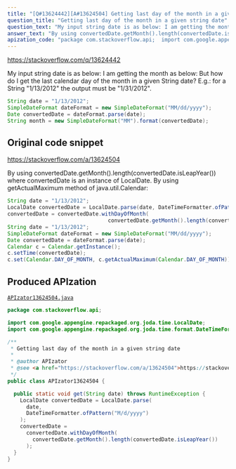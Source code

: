 ```yaml
---
title: "[Q#13624442][A#13624504] Getting last day of the month in a given string date"
question_title: "Getting last day of the month in a given string date"
question_text: "My input string date is as below: I am getting the month as below: But how do I get the last calendar day of the month in a given String date? E.g.: for a String \"1/13/2012\" the output must be \"1/31/2012\"."
answer_text: "By using convertedDate.getMonth().length(convertedDate.isLeapYear()) where convertedDate is an instance of LocalDate. By using getActualMaximum method of java.util.Calendar:"
apization_code: "package com.stackoverflow.api;  import com.google.appengine.repackaged.org.joda.time.LocalDate; import com.google.appengine.repackaged.org.joda.time.format.DateTimeFormatter;  /**  * Getting last day of the month in a given string date  *  * @author APIzator  * @see <a href=\"https://stackoverflow.com/a/13624504\">https://stackoverflow.com/a/13624504</a>  */ public class APIzator13624504 {    public static void get(String date) throws RuntimeException {     LocalDate convertedDate = LocalDate.parse(       date,       DateTimeFormatter.ofPattern(\"M/d/yyyy\")     );     convertedDate =       convertedDate.withDayOfMonth(         convertedDate.getMonth().length(convertedDate.isLeapYear())       );   } }"
---
```


https://stackoverflow.com/q/13624442

My input string date is as below:
I am getting the month as below:
But how do I get the last calendar day of the month in a given String date?
E.g.: for a String &quot;1/13/2012&quot; the output must be &quot;1/31/2012&quot;.


```java
String date = "1/13/2012";
SimpleDateFormat dateFormat = new SimpleDateFormat("MM/dd/yyyy");
Date convertedDate = dateFormat.parse(date);
String month = new SimpleDateFormat("MM").format(convertedDate);
```


## Original code snippet

https://stackoverflow.com/a/13624504

By using convertedDate.getMonth().length(convertedDate.isLeapYear()) where convertedDate is an instance of LocalDate.
By using getActualMaximum method of java.util.Calendar:

```java
String date = "1/13/2012";
LocalDate convertedDate = LocalDate.parse(date, DateTimeFormatter.ofPattern("M/d/yyyy"));
convertedDate = convertedDate.withDayOfMonth(
                                convertedDate.getMonth().length(convertedDate.isLeapYear()));
String date = "1/13/2012";
SimpleDateFormat dateFormat = new SimpleDateFormat("MM/dd/yyyy");
Date convertedDate = dateFormat.parse(date);
Calendar c = Calendar.getInstance();
c.setTime(convertedDate);
c.set(Calendar.DAY_OF_MONTH, c.getActualMaximum(Calendar.DAY_OF_MONTH));
```

## Produced APIzation

[`APIzator13624504.java`](https://github.com/pasqualesalza/apization-temp-data/raw/master/apizations/java/APIzator13624504.java)

```java
package com.stackoverflow.api;

import com.google.appengine.repackaged.org.joda.time.LocalDate;
import com.google.appengine.repackaged.org.joda.time.format.DateTimeFormatter;

/**
 * Getting last day of the month in a given string date
 *
 * @author APIzator
 * @see <a href="https://stackoverflow.com/a/13624504">https://stackoverflow.com/a/13624504</a>
 */
public class APIzator13624504 {

  public static void get(String date) throws RuntimeException {
    LocalDate convertedDate = LocalDate.parse(
      date,
      DateTimeFormatter.ofPattern("M/d/yyyy")
    );
    convertedDate =
      convertedDate.withDayOfMonth(
        convertedDate.getMonth().length(convertedDate.isLeapYear())
      );
  }
}

```